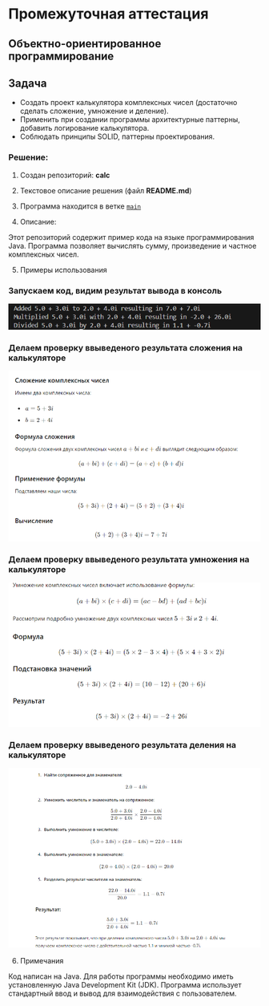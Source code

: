 # Промежуточная аттестация
## Объектно-ориентированное программирование


## Задача
- Создать проект калькулятора комплексных чисел (достаточно сделать сложение, умножение и деление).
- Применить при создании программы архитектурные паттерны, добавить логирование калькулятора.
- Соблюдать принципы SOLID, паттерны проектирования.

### Решение:

1. Создан репозиторий: **calc**

2. Текстовое описание решения (файл **README.md**)

3. Программа находится в ветке [`main`](https://github.com/Kutlubaeva6/calc/blob/main/Main.java "Открыть решение")

4. Описание:

Этот репозиторий содержит пример кода на языке программирования Java. Программа позволяет вычислять сумму, произведение и частное комплексных чисел.

5. Примеры использования

### Запускаем код, видим результат вывода в консоль
![ответ](результатпроги.png)


### Делаем проверку ввыведеного результата сложения на калькуляторе
![сложение](сложение.png)


### Делаем проверку ввыведеного результата умножения на калькуляторе
![умножение](умножение.png)


### Делаем проверку ввыведеного результата деления на калькуляторе
![деление](деление.png)


6. Примечания

Код написан на Java.
Для работы программы необходимо иметь установленную Java Development Kit (JDK).
Программа использует стандартный ввод и вывод для взаимодействия с пользователем.
